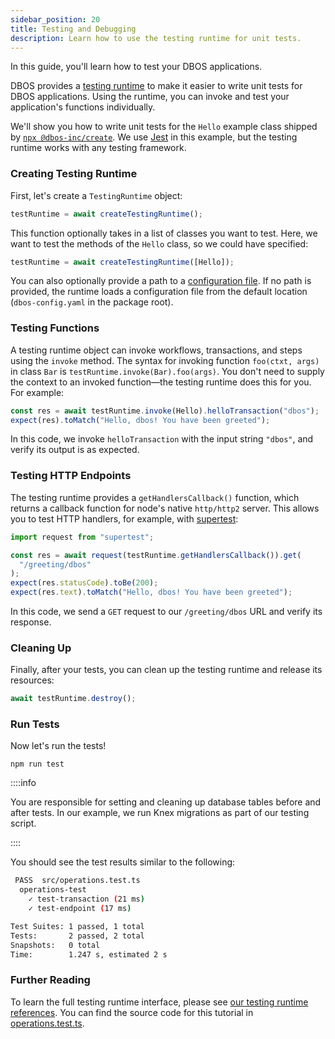```yaml
---
sidebar_position: 20
title: Testing and Debugging
description: Learn how to use the testing runtime for unit tests.
---
```


In this guide, you'll learn how to test your DBOS applications.

DBOS provides a [testing runtime](../../reference/transactapi/oldapi/testing-runtime.md) to make it easier to write unit tests for DBOS applications.
Using the runtime, you can invoke and test your application's functions individually.

We'll show you how to write unit tests for the `Hello` example class shipped by [`npx @dbos-inc/create`](../../reference/tools/cli.md#npx-dbos-inccreate).
We use [Jest](https://jestjs.io/) in this example, but the testing runtime works with any testing framework.

### Creating Testing Runtime

First, let's create a `TestingRuntime` object:
```typescript
testRuntime = await createTestingRuntime();
```

This function optionally takes in a list of classes you want to test. Here, we want to test the methods of the `Hello` class, so we could have specified:
```typescript
testRuntime = await createTestingRuntime([Hello]);
```

You can also optionally provide a path to a [configuration file](../../reference/configuration.md).
If no path is provided, the runtime loads a configuration file from the default location (`dbos-config.yaml` in the package root).

### Testing Functions

A testing runtime object can invoke workflows, transactions, and steps using the `invoke` method.
The syntax for invoking function `foo(ctxt, args)` in class `Bar` is `testRuntime.invoke(Bar).foo(args)`.
You don't need to supply the context to an invoked function&#8212;the testing runtime does this for you.
For example:
```typescript
const res = await testRuntime.invoke(Hello).helloTransaction("dbos");
expect(res).toMatch("Hello, dbos! You have been greeted");
```
In this code, we invoke `helloTransaction` with the input string `"dbos"`, and verify its output is as expected.

### Testing HTTP Endpoints

The testing runtime provides a `getHandlersCallback()` function, which  returns a callback function for node's native `http/http2` server. This allows you to test HTTP handlers, for example, with [supertest](https://www.npmjs.com/package/supertest):
```typescript
import request from "supertest";

const res = await request(testRuntime.getHandlersCallback()).get(
  "/greeting/dbos"
);
expect(res.statusCode).toBe(200);
expect(res.text).toMatch("Hello, dbos! You have been greeted");
```
In this code, we send a `GET` request to our `/greeting/dbos` URL and verify its response.

### Cleaning Up

Finally, after your tests, you can clean up the testing runtime and release its resources:
```typescript
await testRuntime.destroy();
```

### Run Tests
Now let's run the tests!
```shell
npm run test
```

::::info

You are responsible for setting and cleaning up database tables before and after tests.
In our example, we run Knex migrations as part of our testing script.

::::

You should see the test results similar to the following:
```bash
 PASS  src/operations.test.ts
  operations-test
    ✓ test-transaction (21 ms)
    ✓ test-endpoint (17 ms)

Test Suites: 1 passed, 1 total
Tests:       2 passed, 2 total
Snapshots:   0 total
Time:        1.247 s, estimated 2 s
```

### Further Reading

To learn the full testing runtime interface, please see [our testing runtime references](../../reference/transactapi/oldapi/testing-runtime.md).
You can find the source code for this tutorial in [operations.test.ts](https://github.com/dbos-inc/dbos-ts/blob/main/examples/hello/src/operations.test.ts).
